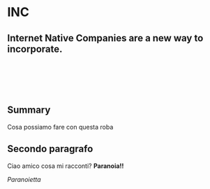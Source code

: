 # INC

## Internet Native Companies are a new way to incorporate.

<br>
<br>
<br>
<br>

## Summary

Cosa possiamo fare con questa roba

## Secondo paragrafo

Ciao amico cosa mi racconti?
**Paranoia!!**

_Paranoietta_
